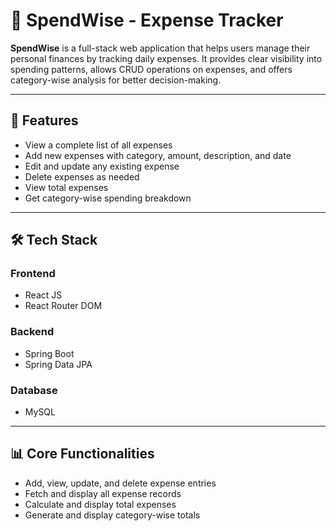 # 💸 SpendWise - Expense Tracker

**SpendWise** is a full-stack web application that helps users manage their personal finances by tracking daily expenses. It provides clear visibility 
into spending patterns, allows CRUD operations on expenses, and offers category-wise analysis for better decision-making.

---

## 📌 Features

- View a complete list of all expenses
- Add new expenses with category, amount, description, and date
- Edit and update any existing expense
- Delete expenses as needed
- View total expenses
- Get category-wise spending breakdown

---

## 🛠 Tech Stack

### Frontend
- React JS
- React Router DOM

### Backend
- Spring Boot
- Spring Data JPA

### Database
- MySQL

---

## 📊 Core Functionalities

- Add, view, update, and delete expense entries
- Fetch and display all expense records
- Calculate and display total expenses
- Generate and display category-wise totals
